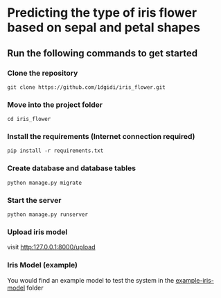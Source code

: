 # Predicting the type of iris flower based on sepal and petal shapes

## Run the following commands to get started

### Clone the repository

```shell
git clone https://github.com/1dgidi/iris_flower.git
```

### Move into the project folder
```shell
cd iris_flower
```

### Install the requirements (Internet connection required)
```shell
pip install -r requirements.txt
```

### Create database and database tables
```shell
python manage.py migrate
```

### Start the server
```shell
python manage.py runserver
```

### Upload iris model
visit [http:127.0.0.1:8000/upload](http:127.0.0.1:8000/upload)

### Iris Model (example)
You would find an example model to test the system in the [example-iris-model](https://github.com/1dgidi/iris_flower/tree/master/example-iris-model) folder
